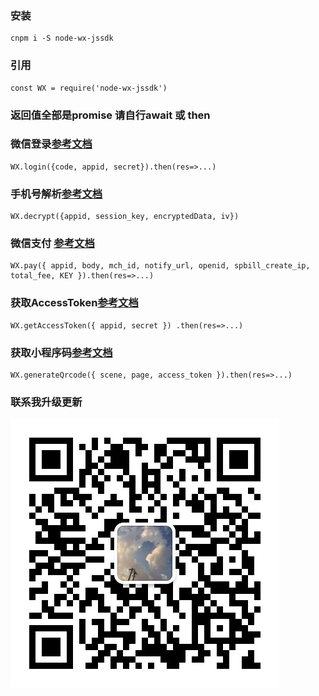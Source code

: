 ### 安装 
```
cnpm i -S node-wx-jssdk
```

### 引用 
```
const WX = require('node-wx-jssdk')
```
### 返回值全部是promise 请自行await 或 then
### 微信登录[参考文档](https://developers.weixin.qq.com/miniprogram/dev/framework/open-ability/login.html)
```
WX.login({code, appid, secret}).then(res=>...)
```
### 手机号解析[参考文档](https://developers.weixin.qq.com/miniprogram/dev/framework/open-ability/getPhoneNumber.html)
```
WX.decrypt({appid, session_key, encryptedData, iv})
```
### 微信支付 [参考文档](https://pay.weixin.qq.com/wiki/doc/apiv3/apis/chapter3_5_1.shtml)
```
WX.pay({ appid, body, mch_id, notify_url, openid, spbill_create_ip, total_fee, KEY }).then(res=>...)
``` 
### 获取AccessToken[参考文档](https://developers.weixin.qq.com/miniprogram/dev/api-backend/open-api/access-token/auth.getAccessToken.html)
```
WX.getAccessToken({ appid, secret }) .then(res=>...)

```
### 获取小程序码[参考文档](https://developers.weixin.qq.com/miniprogram/dev/framework/open-ability/qr-code.html)
```
WX.generateQrcode({ scene, page, access_token }).then(res=>...)

```
### 联系我升级更新
![微信二维码](lqh.jpg)